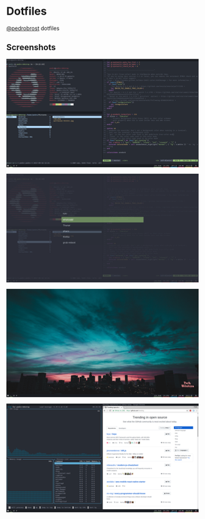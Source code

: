 # Dotfiles

[@pedrobrost](https://github.com/pedrobrost) dotfiles

## Screenshots

![alt text](https://github.com/pedrobrost/dotfiles/blob/master/screenshots/20170921_002303.png?raw=true "neofetch, ranger and vim")

![alt text](https://github.com/pedrobrost/dotfiles/blob/master/screenshots/20170921_002326.png?raw=true "rofi")

![alt text](https://raw.githubusercontent.com/pedrobrost/dotfiles/master/screenshots/20170921_002148.png "home")

![alt text](https://github.com/pedrobrost/dotfiles/blob/master/screenshots/20170921_002651.png?raw=true "neofetch, ranger and vim")

